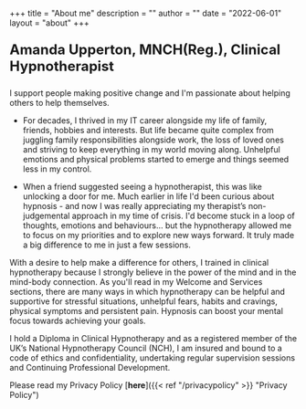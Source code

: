 +++
title = "About me"
description = ""
author = ""
date = "2022-06-01"
layout = "about"
+++

<p style="font-size: 24px;font-weight:bold;">Amanda Upperton, MNCH(Reg.), Clinical Hypnotherapist</p>

I support people making positive change and I'm passionate about helping others to help themselves.

* For decades, I thrived in my IT career alongside my life of family, friends, hobbies and interests.  But life became quite complex from juggling family responsibilities alongside work, the loss of loved ones and striving to keep everything in my world moving along.  Unhelpful emotions and physical problems started to emerge and things seemed less in my control.
 
* When a friend suggested seeing a hypnotherapist, this was like unlocking a door for me. Much earlier in life I'd been curious about hypnosis - and now I was really appreciating my therapist’s non-judgemental approach in my time of crisis.  I'd become stuck in a loop of thoughts, emotions and behaviours… but the hypnotherapy allowed me to focus on my priorities and to explore new ways forward.  It truly made a big difference to me in just a few sessions.
 
With a desire to help make a difference for others, I trained in clinical hypnotherapy because I strongly believe in the power of the mind and in the mind-body connection.  As you'll read in my Welcome and Services sections, there are many ways in which hypnotherapy can be helpful and supportive for stressful situations, unhelpful fears, habits and cravings, physical symptoms and persistent pain.  Hypnosis can boost your mental focus towards achieving your goals.
 
I hold a Diploma in Clinical Hypnotherapy and as a registered member of the UK’s National Hypnotherapy Council (NCH), I am insured and bound to a code of ethics and confidentiality, undertaking regular supervision sessions and Continuing Professional Development.
 
Please read my Privacy Policy [**here**]({{< ref "/privacypolicy" >}} "Privacy Policy")
